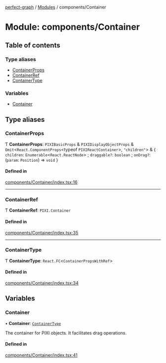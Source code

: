 [perfect-graph](../README.md) / [Modules](../modules.md) / components/Container

# Module: components/Container

## Table of contents

### Type aliases

- [ContainerProps](components_Container.md#containerprops)
- [ContainerRef](components_Container.md#containerref)
- [ContainerType](components_Container.md#containertype)

### Variables

- [Container](components_Container.md#container)

## Type aliases

### ContainerProps

Ƭ **ContainerProps**: `PIXIBasicProps` & `PIXIDisplayObjectProps` & `Omit`<`React.ComponentProps`<typeof `PIXIReactContainer`\>, ``"children"``\> & { `children`: `Enumerable`<`React.ReactNode`\> ; `draggable?`: `boolean` ; `onDrag?`: (`param`: `Position`) => `void`  }

#### Defined in

[components/Container/index.tsx:16](https://github.com/MaastrichtU-IDS/perfect-graph/blob/15648b3/src/components/Container/index.tsx#L16)

___

### ContainerRef

Ƭ **ContainerRef**: `PIXI.Container`

#### Defined in

[components/Container/index.tsx:35](https://github.com/MaastrichtU-IDS/perfect-graph/blob/15648b3/src/components/Container/index.tsx#L35)

___

### ContainerType

Ƭ **ContainerType**: `React.FC`<`ContainerPropsWithRef`\>

#### Defined in

[components/Container/index.tsx:34](https://github.com/MaastrichtU-IDS/perfect-graph/blob/15648b3/src/components/Container/index.tsx#L34)

## Variables

### Container

• **Container**: [`ContainerType`](components_Container.md#containertype)

The container for PIXI objects. It facilitates drag operations.

#### Defined in

[components/Container/index.tsx:41](https://github.com/MaastrichtU-IDS/perfect-graph/blob/15648b3/src/components/Container/index.tsx#L41)
